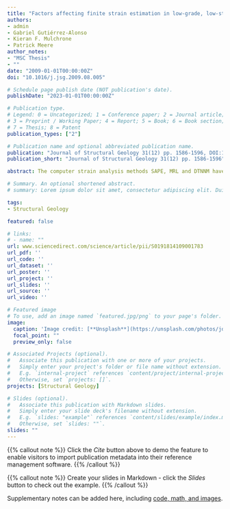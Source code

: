 ```yaml
---
title: "Factors affecting finite strain estimation in low-grade, low-strain clastic rocks"
authors:
- admin
- Gabriel Gutiérrez-Alonso
- Kieran F. Mulchrone
- Patrick Meere
author_notes:
- "MSC Thesis"
- ""
date: "2009-01-01T00:00:00Z"
doi: "10.1016/j.jsg.2009.08.005"

# Schedule page publish date (NOT publication's date).
publishDate: "2023-01-01T00:00:00Z"

# Publication type.
# Legend: 0 = Uncategorized; 1 = Conference paper; 2 = Journal article;
# 3 = Preprint / Working Paper; 4 = Report; 5 = Book; 6 = Book section;
# 7 = Thesis; 8 = Patent
publication_types: ["2"]

# Publication name and optional abbreviated publication name.
publication: "Journal of Structural Geology 31(12) pp. 1586-1596, DOI:10.1016/j.jsg.2009.08.005"
publication_short: "Journal of Structural Geology 31(12) pp. 1586-1596"

abstract: The computer strain analysis methods SAPE, MRL and DTNNM have permitted the characterization of finite strain in two different regions with contrasting geodynamic scenarios; (1) the Talas Ala Tau (Tien Shan, Kyrgyzs Republic) and (2) the Somiedo Nappe and Narcea Antiform (Cantabrian to West Asturian-Leonese Zone boundary, Variscan Belt, NW of Iberia). The performed analyses have revealed low-strain values and the regional strain trend in both studied areas. This study also investigates the relationship between lithology (grain size and percentage of matrix) and strain estimates the two methodologies used. The results show that these methods are comparable and the absence of significant finite strain lithological control in rocks deformed under low metamorphic and low-strain conditions.

# Summary. An optional shortened abstract.
# summary: Lorem ipsum dolor sit amet, consectetur adipiscing elit. Duis posuere tellus ac convallis placerat. Proin tincidunt magna sed ex sollicitudin condimentum.

tags:
- Structural Geology

featured: false

# links:
# - name: ""
url: www.sciencedirect.com/science/article/pii/S0191814109001783
url_pdf: ''
url_code: ''
url_dataset: ''
url_poster: ''
url_project: ''
url_slides: ''
url_source: ''
url_video: ''

# Featured image
# To use, add an image named `featured.jpg/png` to your page's folder. 
image:
  caption: 'Image credit: [**Unsplash**](https://unsplash.com/photos/jdD8gXaTZsc)'
  focal_point: ""
  preview_only: false

# Associated Projects (optional).
#   Associate this publication with one or more of your projects.
#   Simply enter your project's folder or file name without extension.
#   E.g. `internal-project` references `content/project/internal-project/index.md`.
#   Otherwise, set `projects: []`.
projects: [Structural Geology]

# Slides (optional).
#   Associate this publication with Markdown slides.
#   Simply enter your slide deck's filename without extension.
#   E.g. `slides: "example"` references `content/slides/example/index.md`.
#   Otherwise, set `slides: ""`.
slides: ""
---
```


{{% callout note %}}
Click the *Cite* button above to demo the feature to enable visitors to import publication metadata into their reference management software.
{{% /callout %}}

{{% callout note %}}
Create your slides in Markdown - click the *Slides* button to check out the example.
{{% /callout %}}

Supplementary notes can be added here, including [code, math, and images](https://wowchemy.com/docs/writing-markdown-latex/).
